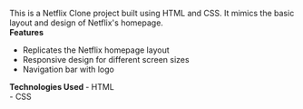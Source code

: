 This is a Netflix Clone project built using HTML and CSS. It mimics the basic layout and design of Netflix's homepage.
<br>
<b>Features</b>
<br>
- Replicates the Netflix homepage layout
- Responsive design for different screen sizes
- Navigation bar with logo
  <br>
<b>
Technologies Used
</b>
- HTML
<br>
- CSS
